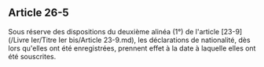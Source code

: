 Article 26-5
----
Sous réserve des dispositions du deuxième alinéa (1°) de l'article [23-9](/Livre Ier/Titre Ier bis/Article 23-9.md), les
déclarations de nationalité, dès lors qu'elles ont été enregistrées, prennent
effet à la date à laquelle elles ont été souscrites.
